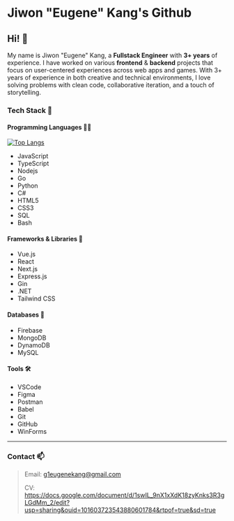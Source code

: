 # Jiwon "Eugene" Kang's Github

## Hi! 👋
My name is Jiwon "Eugene" Kang, a **Fullstack Engineer** with **3+ years** of experience. I have worked on various **frontend** & **backend** projects that focus on user-centered experiences across web apps and games. With 3+ years of experience in both creative and technical environments, I love solving problems with clean code, collaborative iteration, and a touch of storytelling.

### Tech Stack 👾
#### Programming Languages ✍🏻
[![Top Langs](https://github-readme-stats.vercel.app/api/top-langs/?username=eug2ne&layout=compact&langs_count=7)](https://github.com/eug2ne/github-readme-stats)
- JavaScript
- TypeScript
- Nodejs
- Go
- Python
- C#
- HTML5
- CSS3
- SQL
- Bash
#### Frameworks & Libraries 🧩
- Vue.js
- React
- Next.js
- Express.js
- Gin
- .NET
- Tailwind CSS
#### Databases 🔋
- Firebase
- MongoDB
- DynamoDB
- MySQL
#### Tools 🛠
- VSCode
- Figma
- Postman
- Babel
- Git
- GitHub
- WinForms

---

### Contact 📫
> Email: g1eugenekang@gmail.com
> 
> CV: https://docs.google.com/document/d/1swIL_9nX1xXdK18zyKnks3R3gLGdMm_2/edit?usp=sharing&ouid=101603723543880601784&rtpof=true&sd=true
